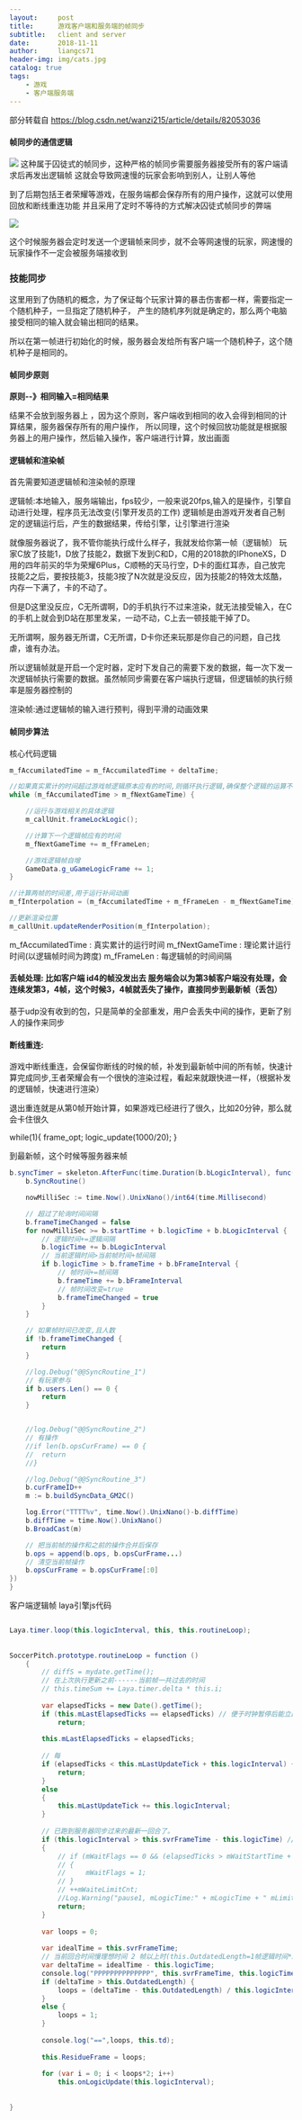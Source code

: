 ```yaml
---
layout:     post
title:      游戏客户端和服务端的帧同步
subtitle:   client and server
date:       2018-11-11
author:     liangcs71
header-img: img/cats.jpg
catalog: true
tags:
    - 游戏
    - 客户端服务端
---
```

部分转载自 https://blog.csdn.net/wanzi215/article/details/82053036

#### 帧同步的通信逻辑

![](https://ws1.sinaimg.cn/large/e8127ba2ly1g1xcevf8tvj20gm09paaj.jpg)
这种属于囚徒式的帧同步，这种严格的帧同步需要服务器接受所有的客户端请求后再发出逻辑帧
这就会导致网速慢的玩家会影响到别人，让别人等他

到了后期包括王者荣耀等游戏，在服务端都会保存所有的用户操作，这就可以使用回放和断线重连功能
并且采用了定时不等待的方式解决囚徒式帧同步的弊端

![](https://ws1.sinaimg.cn/large/e8127ba2ly1g1xcu7i9inj20go0bjadv.jpg)

这个时候服务器会定时发送一个逻辑帧来同步，就不会等网速慢的玩家，网速慢的玩家操作不一定会被服务端接收到

### 技能同步

这里用到了伪随机的概念，为了保证每个玩家计算的暴击伤害都一样，需要指定一个随机种子，一旦指定了随机种子，
产生的随机序列就是确定的，那么两个电脑接受相同的输入就会输出相同的结果。

所以在第一帧进行初始化的时候，服务器会发给所有客户端一个随机种子，这个随机种子是相同的。


#### 帧同步原则


<strong>原则--》相同输入=相同结果</strong>

结果不会放到服务器上 ，因为这个原则，客户端收到相同的收入会得到相同的计算结果，服务器保存所有的用户操作，
所以同理，这个时候回放功能就是根据服务器上的用户操作，然后输入操作，客户端进行计算，放出画面

#### 逻辑帧和渲染帧

首先需要知道逻辑帧和渲染帧的原理

逻辑帧:本地输入，服务端输出，fps较少，一般来说20fps,输入的是操作，引擎自动进行处理，程序员无法改变(引擎开发员的工作)
逻辑帧是由游戏开发者自己制定的逻辑运行后，产生的数据结果，传给引擎，让引擎进行渲染

就像服务器说了，我不管你能执行成什么样子，我就发给你第一帧（逻辑帧） 玩家C放了技能1，D放了技能2，数据下发到C和D，C用的2018款的IPhoneXS，D用的四年前买的华为荣耀6Plus，C顺畅的天马行空，D卡的面红耳赤，自己放完技能2之后，要按技能3，技能3按了N次就是没反应，因为技能2的特效太炫酷，内存一下满了，卡的不动了。

但是D这里没反应，C无所谓啊，D的手机执行不过来渲染，就无法接受输入，在C的手机上就会到D站在那里发呆，一动不动，C上去一顿技能干掉了D。

无所谓啊，服务器无所谓，C无所谓，D卡你还来玩那是你自己的问题，自己找虐，谁有办法。

所以逻辑帧就是开启一个定时器，定时下发自己的需要下发的数据，每一次下发一次逻辑帧执行需要的数据。虽然帧同步需要在客户端执行逻辑，但逻辑帧的执行频率是服务器控制的

渲染帧:通过逻辑帧的输入进行预判，得到平滑的动画效果

#### 帧同步算法

核心代码逻辑

```java
m_fAccumilatedTime = m_fAccumilatedTime + deltaTime;

//如果真实累计的时间超过游戏帧逻辑原本应有的时间,则循环执行逻辑,确保整个逻辑的运算不会因为帧间隔时间的波动而计算出不同的结果
while (m_fAccumilatedTime > m_fNextGameTime) {

    //运行与游戏相关的具体逻辑
    m_callUnit.frameLockLogic();

    //计算下一个逻辑帧应有的时间
    m_fNextGameTime += m_fFrameLen;

    //游戏逻辑帧自增
    GameData.g_uGameLogicFrame += 1;
}

//计算两帧的时间差,用于运行补间动画
m_fInterpolation = (m_fAccumilatedTime + m_fFrameLen - m_fNextGameTime) / m_fFrameLen;

//更新渲染位置
m_callUnit.updateRenderPosition(m_fInterpolation);
```

m_fAccumilatedTime : 真实累计的运行时间
m_fNextGameTime : 理论累计运行时间(以逻辑帧时间为跨度)
m_fFrameLen : 每逻辑帧的时间间隔

#### 丢帧处理: 比如客户端 id4的帧没发出去 服务端会以为第3帧客户端没有处理，会连续发第3，4帧，这个时候3，4帧就丢失了操作，直接同步到最新帧（丢包）
基于udp没有收到的包，只是简单的全部重发，用户会丢失中间的操作，更新了别人的操作来同步


#### 断线重连:
游戏中断线重连，会保留你断线的时候的帧，补发到最新帧中间的所有帧，快速计算完成同步,王者荣耀会有一个很快的渲染过程，看起来就跟快进一样，（根据补发的逻辑帧，快速进行渲染）

退出重连就是从第0帧开始计算，如果游戏已经进行了很久，比如20分钟，那么就会卡住很久

while(1){
	frame_opt;
	logic_update(1000/20);
}

到最新帧，这个时候等服务器来帧

```java
b.syncTimer = skeleton.AfterFunc(time.Duration(b.bLogicInterval), func() {
	b.SyncRoutine()

	nowMilliSec := time.Now().UnixNano()/int64(time.Millisecond)

	// 超过了轮询时间间隔
	b.frameTimeChanged = false
	for nowMilliSec >= b.startTime + b.logicTime + b.bLogicInterval {
		// 逻辑时间+=逻辑间隔
		b.logicTime += b.bLogicInterval
		// 当前逻辑时间>当前帧时间+帧间隔
		if b.logicTime > b.frameTime + b.bFrameInterval {
			// 帧时间+=帧间隔
			b.frameTime += b.bFrameInterval
			// 帧时间改变=true
			b.frameTimeChanged = true
		}
	}

	// 如果帧时间已改变,且人数
	if !b.frameTimeChanged {
		return
	}

	//log.Debug("@@SyncRoutine_1")
	// 有玩家参与
	if b.users.Len() == 0 {
		return
	}


	//log.Debug("@@SyncRoutine_2")
	// 有操作
	//if len(b.opsCurFrame) == 0 {
	//	return
	//}

	//log.Debug("@@SyncRoutine_3")
	b.curFrameID++
	m := b.buildSyncData_GM2C()

	log.Error("TTTT%v", time.Now().UnixNano()-b.diffTime)
	b.diffTime = time.Now().UnixNano()
	b.BroadCast(m)

	// 把当前帧的操作和之前的操作合并后保存
	b.ops = append(b.ops, b.opsCurFrame...)
	// 清空当前帧操作
	b.opsCurFrame = b.opsCurFrame[:0]
})
}

```
客户端逻辑帧
laya引擎js代码
```java

Laya.timer.loop(this.logicInterval, this, this.routineLoop);
 
 
SoccerPitch.prototype.routineLoop = function ()
    {
        // diffS = mydate.getTime();
        // 在上次执行更新之前------当前帧一共过去的时间
        // this.timeSum += Laya.timer.delta * this.i;
 
        var elapsedTicks = new Date().getTime();
        if (this.mLastElapsedTicks == elapsedTicks) // 便于时钟暂停后能立即停下来，哪怕是上次暂停后mLastUpdateTick还远远小于elapsedTicks，也会暂停
			return;
 
        this.mLastElapsedTicks = elapsedTicks;
 
        // 每
        if (elapsedTicks < this.mLastUpdateTick + this.logicInterval) {
			return;
        }
        else
        {
            this.mLastUpdateTick += this.logicInterval;
        }
			
        // 已跑到服务器同步过来的最新一回合了。
        if (this.logicInterval > this.svrFrameTime - this.logicTime) // 不够逻辑更新间隔，等下一次
        {
            // if (mWaitFlags == 0 && (elapsedTicks > mWaitStartTime + 400)) // 等待超过400ms，则提示信号弱效果
            // {
            //     mWaitFlags = 1;
            // }
            // ++mWaiteLimitCnt;
            //Log.Warning("pause1, mLogicTime:" + mLogicTime + " mLimitTime:" + mLimitTime);
            return;
        }
 
        var loops = 0;
 
        var idealTime = this.svrFrameTime;
        // 当前回合时间慢理想时间 2 帧以上时(this.OutdatedLength=1帧逻辑时间*3)，本次更新需要多个回合(加速)
        var deltaTime = idealTime - this.logicTime;
        console.log("PPPPPPPPPPPPPP", this.svrFrameTime, this.logicTime, deltaTime, this.OutdatedLength);
        if (deltaTime > this.OutdatedLength) {
            loops = (deltaTime - this.OutdatedLength) / this.logicInterval + 1;
        }
        else {
            loops = 1;
        }
 
        console.log("==",loops, this.td);
 
        this.ResidueFrame = loops;
 
        for (var i = 0; i < loops*2; i++)
            this.onLogicUpdate(this.logicInterval);
 
    
}
```









